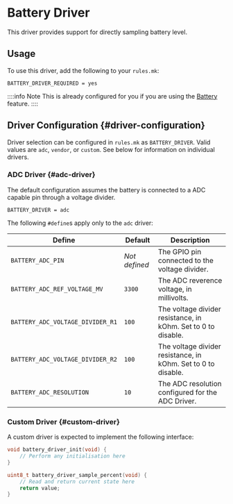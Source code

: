 # Battery Driver

This driver provides support for directly sampling battery level.

## Usage

To use this driver, add the following to your `rules.mk`:

```make
BATTERY_DRIVER_REQUIRED = yes
```

::::info Note
This is already configured for you if you are using the [Battery](../features/battery) feature.
::::

## Driver Configuration {#driver-configuration}

Driver selection can be configured in `rules.mk` as `BATTERY_DRIVER`. Valid values are `adc`, `vendor`, or `custom`. See below for information on individual drivers.

### ADC Driver {#adc-driver}

The default configuration assumes the battery is connected to a ADC capable pin through a voltage divider.

```make
BATTERY_DRIVER = adc
```

The following `#define`s apply only to the `adc` driver:

|Define                           |Default       |Description                                                   |
|---------------------------------|--------------|--------------------------------------------------------------|
|`BATTERY_ADC_PIN`                |*Not defined* |The GPIO pin connected to the voltage divider.                |
|`BATTERY_ADC_REF_VOLTAGE_MV`     |`3300`        |The ADC reverence voltage, in millivolts.                     |
|`BATTERY_ADC_VOLTAGE_DIVIDER_R1` |`100`         |The voltage divider resistance, in kOhm. Set to 0 to disable. |
|`BATTERY_ADC_VOLTAGE_DIVIDER_R2` |`100`         |The voltage divider resistance, in kOhm. Set to 0 to disable. |
|`BATTERY_ADC_RESOLUTION`         |`10`          |The ADC resolution configured for the ADC Driver.             |

### Custom Driver {#custom-driver}

A custom driver is expected to implement the following interface:

```c
void battery_driver_init(void) {
    // Perform any initialisation here
}

uint8_t battery_driver_sample_percent(void) {
    // Read and return current state here
    return value;
}
```
